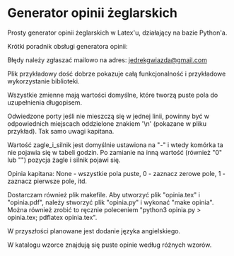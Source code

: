 # Generator opinii żeglarskich

Prosty generator opinii żeglarskich w Latex'u, działający na bazie Python'a.

Krótki poradnik obsługi generatora opinii:

Błędy należy zgłaszać mailowo na adres: jedrekgwiazda@gmail.com

Plik przykładowy dość dobrze pokazuje całą funkcjonalność i przykładowe wykorzystanie biblioteki.

Wszystkie zmienne mają wartości domyślne, które tworzą puste pola do uzupełnienia długopisem.

Odwiedzone porty jeśli nie mieszczą się w jednej linii, powinny być w odpowiednich miejscach oddzielone znakiem '\n' (pokazane w pliku przykład).
Tak samo uwagi kapitana.

Wartość zagle_i_silnik jest domyślnie ustawiona na "-" i wtedy komórka ta nie pojawia się w tabeli godzin. Po zamianie na inną wartość
(również "0" lub "") pozycja żagle i silnik pojawi się.

Opinia kapitana: None - wszystkie pola puste, 0 - zaznacz zerowe pole, 1 - zaznacz pierwsze pole, itd.

Dostarczam również plik makefile. Aby utworzyć plik "opinia.tex" i "opinia.pdf", należy stworzyć plik "opinia.py" i wykonać "make opinia".
Można również zrobić to ręcznie poleceniem "python3 opinia.py > opinia.tex; pdflatex opinia.tex".

W przyszłości planowane jest dodanie języka angielskiego.

W katalogu wzorce znajdują się puste opinie według różnych wzorów.
